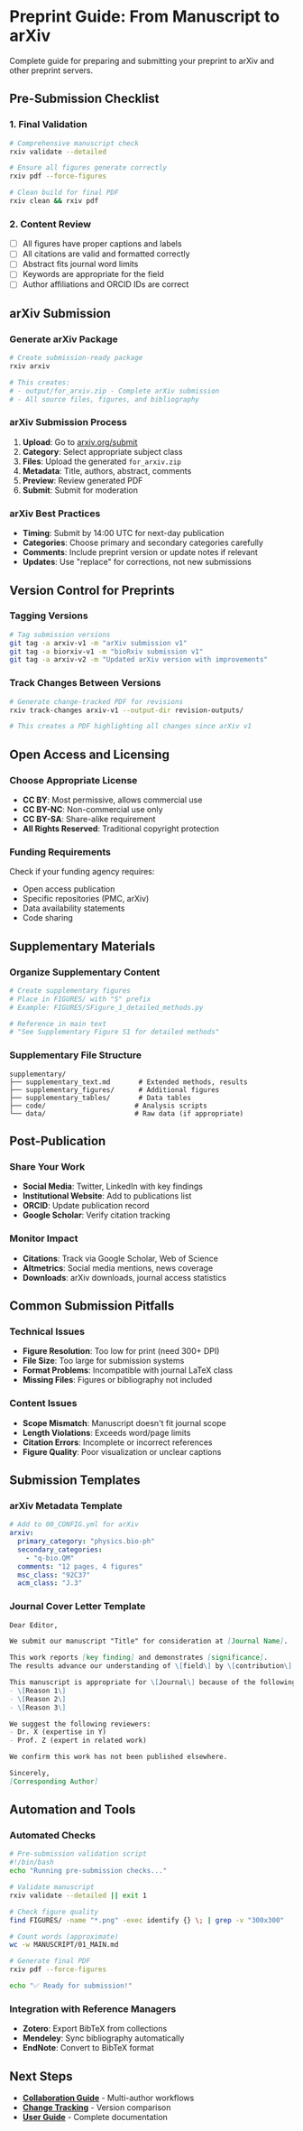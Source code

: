 # Preprint Guide: From Manuscript to arXiv

Complete guide for preparing and submitting your preprint to arXiv and other preprint servers.

## Pre-Submission Checklist

### 1. Final Validation
```bash
# Comprehensive manuscript check
rxiv validate --detailed

# Ensure all figures generate correctly
rxiv pdf --force-figures

# Clean build for final PDF
rxiv clean && rxiv pdf
```

### 2. Content Review
- [ ] All figures have proper captions and labels
- [ ] All citations are valid and formatted correctly
- [ ] Abstract fits journal word limits
- [ ] Keywords are appropriate for the field
- [ ] Author affiliations and ORCID IDs are correct

## arXiv Submission

### Generate arXiv Package
```bash
# Create submission-ready package
rxiv arxiv

# This creates:
# - output/for_arxiv.zip - Complete arXiv submission
# - All source files, figures, and bibliography
```

### arXiv Submission Process
1. **Upload**: Go to [arxiv.org/submit](https://arxiv.org/submit)
2. **Category**: Select appropriate subject class
3. **Files**: Upload the generated `for_arxiv.zip`
4. **Metadata**: Title, authors, abstract, comments
5. **Preview**: Review generated PDF
6. **Submit**: Submit for moderation

### arXiv Best Practices
- **Timing**: Submit by 14:00 UTC for next-day publication
- **Categories**: Choose primary and secondary categories carefully
- **Comments**: Include preprint version or update notes if relevant
- **Updates**: Use "replace" for corrections, not new submissions

## Version Control for Preprints

### Tagging Versions
```bash
# Tag submission versions
git tag -a arxiv-v1 -m "arXiv submission v1"
git tag -a biorxiv-v1 -m "bioRxiv submission v1"
git tag -a arxiv-v2 -m "Updated arXiv version with improvements"
```

### Track Changes Between Versions
```bash
# Generate change-tracked PDF for revisions
rxiv track-changes arxiv-v1 --output-dir revision-outputs/

# This creates a PDF highlighting all changes since arXiv v1
```

## Open Access and Licensing

### Choose Appropriate License
- **CC BY**: Most permissive, allows commercial use
- **CC BY-NC**: Non-commercial use only
- **CC BY-SA**: Share-alike requirement
- **All Rights Reserved**: Traditional copyright protection

### Funding Requirements
Check if your funding agency requires:
- Open access publication
- Specific repositories (PMC, arXiv)
- Data availability statements
- Code sharing

## Supplementary Materials

### Organize Supplementary Content
```bash
# Create supplementary figures
# Place in FIGURES/ with "S" prefix
# Example: FIGURES/SFigure_1_detailed_methods.py

# Reference in main text
# "See Supplementary Figure S1 for detailed methods"
```

### Supplementary File Structure
```
supplementary/
├── supplementary_text.md       # Extended methods, results
├── supplementary_figures/      # Additional figures
├── supplementary_tables/       # Data tables
├── code/                      # Analysis scripts
└── data/                      # Raw data (if appropriate)
```

## Post-Publication

### Share Your Work
- **Social Media**: Twitter, LinkedIn with key findings
- **Institutional Website**: Add to publications list
- **ORCID**: Update publication record
- **Google Scholar**: Verify citation tracking

### Monitor Impact
- **Citations**: Track via Google Scholar, Web of Science
- **Altmetrics**: Social media mentions, news coverage
- **Downloads**: arXiv downloads, journal access statistics

## Common Submission Pitfalls

### Technical Issues
- **Figure Resolution**: Too low for print (need 300+ DPI)
- **File Size**: Too large for submission systems
- **Format Problems**: Incompatible with journal LaTeX class
- **Missing Files**: Figures or bibliography not included

### Content Issues
- **Scope Mismatch**: Manuscript doesn't fit journal scope
- **Length Violations**: Exceeds word/page limits
- **Citation Errors**: Incomplete or incorrect references
- **Figure Quality**: Poor visualization or unclear captions

## Submission Templates

### arXiv Metadata Template
```yaml
# Add to 00_CONFIG.yml for arXiv
arxiv:
  primary_category: "physics.bio-ph"
  secondary_categories: 
    - "q-bio.QM"
  comments: "12 pages, 4 figures"
  msc_class: "92C37"
  acm_class: "J.3"
```

### Journal Cover Letter Template
```markdown
Dear Editor,

We submit our manuscript "Title" for consideration at [Journal Name].

This work reports [key finding] and demonstrates [significance]. 
The results advance our understanding of \[field\] by \[contribution\].

This manuscript is appropriate for \[Journal\] because of the following reasons:
- \[Reason 1\]
- \[Reason 2\]
- \[Reason 3\]

We suggest the following reviewers:
- Dr. X (expertise in Y)
- Prof. Z (expert in related work)

We confirm this work has not been published elsewhere.

Sincerely,
[Corresponding Author]
```

## Automation and Tools

### Automated Checks
```bash
# Pre-submission validation script
#!/bin/bash
echo "Running pre-submission checks..."

# Validate manuscript
rxiv validate --detailed || exit 1

# Check figure quality
find FIGURES/ -name "*.png" -exec identify {} \; | grep -v "300x300"

# Count words (approximate)
wc -w MANUSCRIPT/01_MAIN.md

# Generate final PDF
rxiv pdf --force-figures

echo "✅ Ready for submission!"
```

### Integration with Reference Managers
- **Zotero**: Export BibTeX from collections
- **Mendeley**: Sync bibliography automatically
- **EndNote**: Convert to BibTeX format

## Next Steps

- **[Collaboration Guide](collaboration-guide.md)** - Multi-author workflows
- **[Change Tracking](change-tracking.md)** - Version comparison
- **[User Guide](user_guide.md)** - Complete documentation